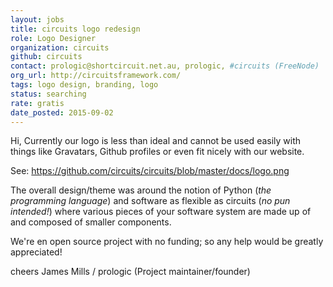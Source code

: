 ```yaml
---
layout: jobs
title: circuits logo redesign
role: Logo Designer
organization: circuits
github: circuits
contact: prologic@shortcircuit.net.au, prologic, #circuits (FreeNode)
org_url: http://circuitsframework.com/
tags: logo design, branding, logo
status: searching
rate: gratis
date_posted: 2015-09-02
---
```


Hi, Currently our logo is less than ideal and cannot be used easily with
things like Gravatars, Github profiles or even fit nicely with our website.

See: https://github.com/circuits/circuits/blob/master/docs/logo.png

The overall design/theme was around the notion of Python (*the programming language*)
and software as flexible as circuits (*no pun intended!*) where various pieces of your
software system are made up of and composed of smaller components.

We're en open source project with no funding; so any help would be greatly appreciated!

cheers
James Mills / prologic (Project maintainer/founder)
